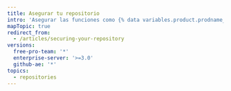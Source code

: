 ```yaml
---
title: Asegurar tu repositorio
intro: 'Asegurar las funciones como {% data variables.product.prodname_secret_scanning %} protegen los datos de tu repositorio.'
mapTopic: true
redirect_from:
  - /articles/securing-your-repository
versions:
  free-pro-team: '*'
  enterprise-server: '>=3.0'
  github-ae: '*'
topics:
  - repositories
---
```


